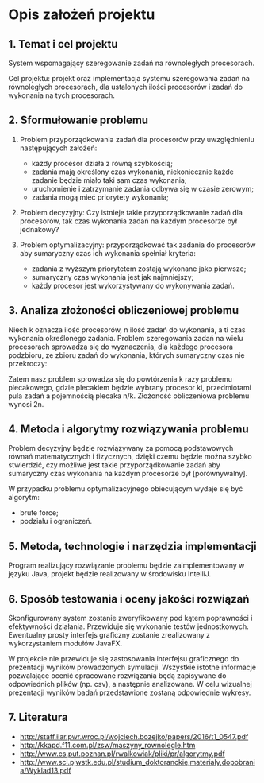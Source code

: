 # Opis założeń projektu

## 1. Temat i cel projektu
System wspomagający szeregowanie zadań na równoległych procesorach.

Cel projektu: projekt oraz implementacja systemu szeregowania zadań na równoległych procesorach, dla ustalonych ilości procesorów i zadań do wykonania na tych procesorach.

## 2. Sformułowanie problemu

1. Problem przyporządkowania zadań dla procesorów przy uwzględnieniu następujących założeń:

    * każdy procesor działa z równą szybkością;
    * zadania mają określony czas wykonania, niekoniecznie każde zadanie będzie miało taki sam czas wykonania;
    * uruchomienie i zatrzymanie zadania odbywa się w czasie zerowym;
    * zadania mogą mieć priorytety wykonania;


2. Problem decyzyjny: Czy istnieje takie przyporządkowanie zadań dla procesorów, tak czas wykonania zadań na każdym procesorze był jednakowy?

3. Problem optymalizacyjny: przyporządkować tak zadania do procesorów aby sumaryczny czas ich wykonania spełniał kryteria:
    * zadania z wyższym priorytetem zostają wykonane jako pierwsze;
    * sumaryczny czas wykonania jest jak najmniejszy;
    * każdy procesor jest wykorzystywany do wykonywania zadań.
	
## 3. Analiza złożoności obliczeniowej problemu

Niech k oznacza ilość procesorów, n ilość zadań do wykonania, a ti czas wykonania określonego zadania. Problem szeregowania zadań na wielu procesorach sprowadza się do wyznaczenia, dla każdego procesora podzbioru, ze zbioru zadań do wykonania, których sumaryczny czas nie przekroczy: 
 
Zatem nasz problem sprowadza się do powtórzenia k razy problemu plecakowego, gdzie plecakiem będzie wybrany procesor ki, przedmiotami pula zadań a pojemnością plecaka n/k. Złożoność obliczeniowa problemu wynosi 2n.

## 4. Metoda i algorytmy rozwiązywania problemu

Problem decyzyjny będzie rozwiązywany za pomocą podstawowych równań matematycznych i fizycznych, dzięki czemu będzie można szybko stwierdzić, czy możliwe jest takie przyporządkowanie zadań aby sumaryczny czas wykonania na każdym procesorze był [porównywalny].

W przypadku problemu optymalizacyjnego obiecującym wydaje się być algorytm: 
- brute force;
- podziału i ograniczeń.

## 5. Metoda, technologie i narzędzia implementacji

Program realizujący rozwiązanie problemu będzie zaimplementowany w języku Java, projekt będzie realizowany w środowisku IntelliJ.

## 6. Sposób testowania i oceny jakości rozwiązań

Skonfigurowany system zostanie zweryfikowany pod kątem poprawności i efektywności działania. Przewiduje się wykonanie testów jednostkowych. Ewentualny prosty interfejs graficzny zostanie zrealizowany z wykorzystaniem modułów JavaFX. 

W projekcie nie przewiduje się zastosowania interfejsu graficznego do prezentacji wyników prowadzonych symulacji. Wszystkie istotne informacje pozwalające ocenić opracowane rozwiązania będą zapisywane do odpowiednich plików (np. csv), a następnie analizowane. W celu wizualnej prezentacji wyników badań przedstawione zostaną odpowiednie wykresy.

## 7. Literatura
- http://staff.iiar.pwr.wroc.pl/wojciech.bozejko/papers/2016/t1_0547.pdf
- http://kkapd.f11.com.pl/zsw/maszyny_rownolegle.htm
- http://www.cs.put.poznan.pl/rwalkowiak/pliki/pr/algorytmy.pdf
- http://www.scl.pjwstk.edu.pl/studium_doktoranckie,materialy,dopobrania/Wyklad13.pdf
